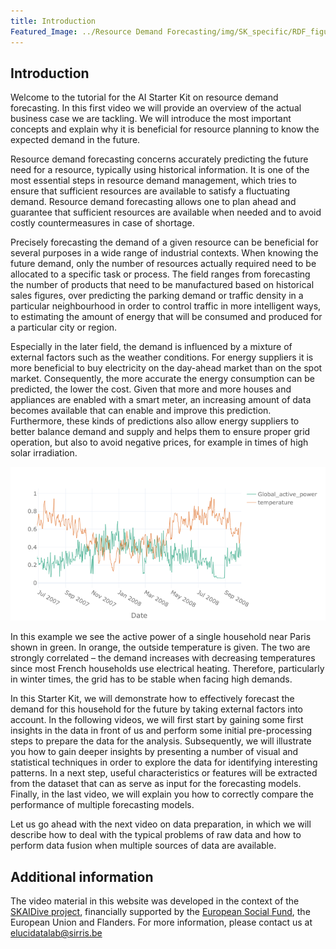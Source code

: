```yaml
---
title: Introduction
Featured_Image: ../Resource Demand Forecasting/img/SK_specific/RDF_figure1.png
---
```


## Introduction
Welcome to the tutorial for the AI Starter Kit on resource demand forecasting.
In this first video we will provide an overview of the actual business case we are tackling. We will introduce the most important concepts and explain why it is beneficial for resource planning to know the expected demand in the future.



Resource demand forecasting concerns accurately predicting the future need for a resource, typically using historical information. It is one of the most essential steps in resource demand management, which tries to ensure that sufficient resources are available to satisfy a fluctuating demand. Resource demand forecasting allows one to plan ahead and guarantee that sufficient resources are available when needed and to avoid costly countermeasures in case of shortage.

Precisely forecasting the demand of a given resource can be beneficial for several purposes in a wide range of industrial contexts. When knowing the future demand, only the number of resources actually required need to be allocated to a specific task or process. The field ranges from forecasting the number of products that need to be manufactured based on historical sales figures, over predicting the parking demand or traffic density in a particular neighbourhood in order to control traffic in more intelligent ways, to estimating the amount of energy that will be consumed and produced for a particular city or region.

Especially in the later field, the demand is influenced by a mixture of external factors such as the weather conditions. For energy suppliers it is more beneficial to buy electricity on the day-ahead market than on the spot market. Consequently, the more accurate the energy consumption can be predicted, the lower the cost. Given that more and more houses and appliances are enabled with a smart meter, an increasing amount of data becomes available that can enable and improve this prediction. Furthermore, these kinds of predictions also allow energy suppliers to better balance demand and supply and helps them to ensure proper grid operation, but also to avoid negative prices, for example in times of high solar irradiation.

<center><img src="./img/SK_specific/RDF_figure1.png" width="800" class="center" /></center>

In this example we see the active power of a single household near Paris shown in green. In orange, the outside temperature is given. The two are strongly correlated – the demand increases with decreasing temperatures since most French households use electrical heating. Therefore, particularly in winter times, the grid has to be stable when facing high demands.

In this Starter Kit, we will demonstrate how to effectively forecast the demand for this household for the future by taking external factors into account. In the following videos, we will first start by gaining some first insights in the data in front of us and perform some initial pre-processing steps to prepare the data for the analysis. Subsequently, we will illustrate you how to gain deeper insights by presenting a number of visual and statistical techniques in order to explore the data for identifying interesting patterns. In a next step, useful characteristics or features will be extracted from the dataset that can as serve as input for the forecasting models. Finally, in the last video, we will explain you how to correctly compare the performance of multiple forecasting models.

Let us go ahead with the next video on data preparation, in which we will describe how to deal with the typical problems of raw data and how to perform data fusion when multiple sources of data are available.

## Additional information

The video material in this website was developed in the context of the [SKAIDive project](https://elucidata.be/skaidive), financially supported by the [European Social Fund](https://www.esf-vlaanderen.be), the European Union and Flanders. For more information, please contact us at <elucidatalab@sirris.be>
